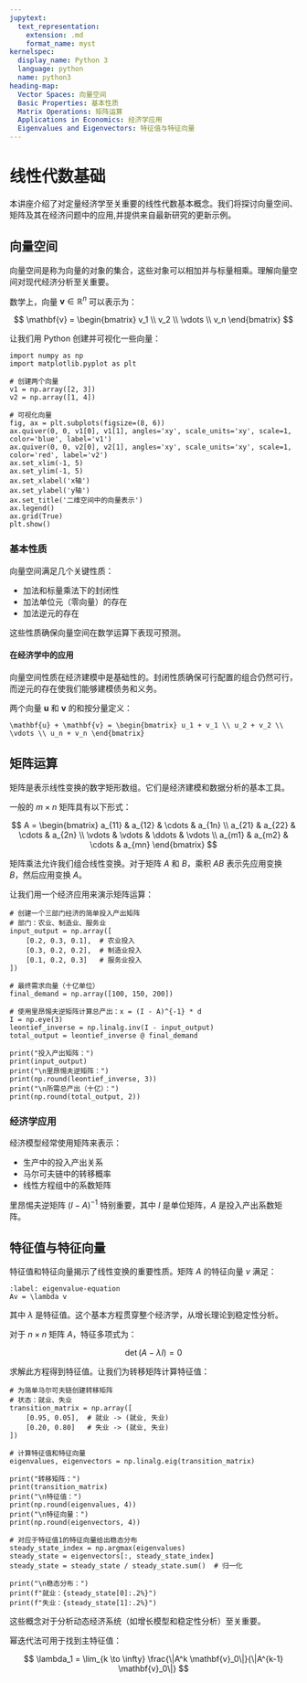 ```yaml
---
jupytext:
  text_representation:
    extension: .md
    format_name: myst
kernelspec:
  display_name: Python 3
  language: python
  name: python3
heading-map:
  Vector Spaces: 向量空间
  Basic Properties: 基本性质
  Matrix Operations: 矩阵运算
  Applications in Economics: 经济学应用
  Eigenvalues and Eigenvectors: 特征值与特征向量
---
```


# 线性代数基础

本讲座介绍了对定量经济学至关重要的线性代数基本概念。我们将探讨向量空间、矩阵及其在经济问题中的应用,并提供来自最新研究的更新示例。

## 向量空间

向量空间是称为向量的对象的集合，这些对象可以相加并与标量相乘。理解向量空间对现代经济分析至关重要。

数学上，向量 $\mathbf{v} \in \mathbb{R}^n$ 可以表示为：

$$
\mathbf{v} = \begin{bmatrix} v_1 \\ v_2 \\ \vdots \\ v_n \end{bmatrix}
$$

让我们用 Python 创建并可视化一些向量：

```{code-cell} python
import numpy as np
import matplotlib.pyplot as plt

# 创建两个向量
v1 = np.array([2, 3])
v2 = np.array([1, 4])

# 可视化向量
fig, ax = plt.subplots(figsize=(8, 6))
ax.quiver(0, 0, v1[0], v1[1], angles='xy', scale_units='xy', scale=1, color='blue', label='v1')
ax.quiver(0, 0, v2[0], v2[1], angles='xy', scale_units='xy', scale=1, color='red', label='v2')
ax.set_xlim(-1, 5)
ax.set_ylim(-1, 5)
ax.set_xlabel('x轴')
ax.set_ylabel('y轴')
ax.set_title('二维空间中的向量表示')
ax.legend()
ax.grid(True)
plt.show()
```

### 基本性质

向量空间满足几个关键性质：
- 加法和标量乘法下的封闭性
- 加法单位元（零向量）的存在
- 加法逆元的存在

这些性质确保向量空间在数学运算下表现可预测。

#### 在经济学中的应用

向量空间性质在经济建模中是基础性的。封闭性质确保可行配置的组合仍然可行，而逆元的存在使我们能够建模债务和义务。

两个向量 $\mathbf{u}$ 和 $\mathbf{v}$ 的和按分量定义：

```{math}
\mathbf{u} + \mathbf{v} = \begin{bmatrix} u_1 + v_1 \\ u_2 + v_2 \\ \vdots \\ u_n + v_n \end{bmatrix}
```

## 矩阵运算

矩阵是表示线性变换的数字矩形数组。它们是经济建模和数据分析的基本工具。

一般的 $m \times n$ 矩阵具有以下形式：

$$
A = \begin{bmatrix}
a_{11} & a_{12} & \cdots & a_{1n} \\
a_{21} & a_{22} & \cdots & a_{2n} \\
\vdots & \vdots & \ddots & \vdots \\
a_{m1} & a_{m2} & \cdots & a_{mn}
\end{bmatrix}
$$

矩阵乘法允许我们组合线性变换。对于矩阵 $A$ 和 $B$，乘积 $AB$ 表示先应用变换 $B$，然后应用变换 $A$。

让我们用一个经济应用来演示矩阵运算：

```{code-cell} python
# 创建一个三部门经济的简单投入产出矩阵
# 部门：农业、制造业、服务业
input_output = np.array([
    [0.2, 0.3, 0.1],  # 农业投入
    [0.3, 0.2, 0.2],  # 制造业投入
    [0.1, 0.2, 0.3]   # 服务业投入
])

# 最终需求向量（十亿单位）
final_demand = np.array([100, 150, 200])

# 使用里昂惕夫逆矩阵计算总产出：x = (I - A)^{-1} * d
I = np.eye(3)
leontief_inverse = np.linalg.inv(I - input_output)
total_output = leontief_inverse @ final_demand

print("投入产出矩阵：")
print(input_output)
print("\n里昂惕夫逆矩阵：")
print(np.round(leontief_inverse, 3))
print("\n所需总产出（十亿）：")
print(np.round(total_output, 2))
```

### 经济学应用

经济模型经常使用矩阵来表示：
- 生产中的投入产出关系
- 马尔可夫链中的转移概率
- 线性方程组中的系数矩阵

里昂惕夫逆矩阵 $(I - A)^{-1}$ 特别重要，其中 $I$ 是单位矩阵，$A$ 是投入产出系数矩阵。

## 特征值与特征向量

特征值和特征向量揭示了线性变换的重要性质。矩阵 $A$ 的特征向量 $v$ 满足：

```{math}
:label: eigenvalue-equation
Av = \lambda v
```

其中 $\lambda$ 是特征值。这个基本方程贯穿整个经济学，从增长理论到稳定性分析。

对于 $n \times n$ 矩阵 $A$，特征多项式为：

$$
\det(A - \lambda I) = 0
$$

求解此方程得到特征值。让我们为转移矩阵计算特征值：

```{code-cell} python
# 为简单马尔可夫链创建转移矩阵
# 状态：就业、失业
transition_matrix = np.array([
    [0.95, 0.05],  # 就业 -> (就业, 失业)
    [0.20, 0.80]   # 失业 -> (就业, 失业)
])

# 计算特征值和特征向量
eigenvalues, eigenvectors = np.linalg.eig(transition_matrix)

print("转移矩阵：")
print(transition_matrix)
print("\n特征值：")
print(np.round(eigenvalues, 4))
print("\n特征向量：")
print(np.round(eigenvectors, 4))

# 对应于特征值1的特征向量给出稳态分布
steady_state_index = np.argmax(eigenvalues)
steady_state = eigenvectors[:, steady_state_index]
steady_state = steady_state / steady_state.sum()  # 归一化

print("\n稳态分布：")
print(f"就业：{steady_state[0]:.2%}")
print(f"失业：{steady_state[1]:.2%}")
```

这些概念对于分析动态经济系统（如增长模型和稳定性分析）至关重要。

幂迭代法可用于找到主特征值：

$$
\lambda_1 = \lim_{k \to \infty} \frac{\|A^k \mathbf{v}_0\|}{\|A^{k-1} \mathbf{v}_0\|}
$$
